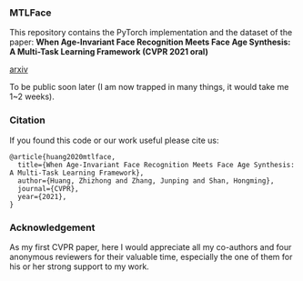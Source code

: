 ### MTLFace
This repository contains the PyTorch implementation and the dataset of the paper: **When Age-Invariant Face Recognition Meets Face Age Synthesis: A Multi-Task Learning Framework (CVPR 2021 oral)**

[arxiv](https://arxiv.org/abs/2103.01520)

To be public soon later (I am now trapped in many things, it would take me 1~2 weeks).

### Citation

If you found this code or our work useful please cite us:

```
@article{huang2020mtlface,
  title={When Age-Invariant Face Recognition Meets Face Age Synthesis: A Multi-Task Learning Framework},
  author={Huang, Zhizhong and Zhang, Junping and Shan, Hongming},
  journal={CVPR},
  year={2021},
}
```

### Acknowledgement

As my first CVPR paper, here I would appreciate all my co-authors and four anonymous reviewers for their valuable time, especially the one of them for his or her strong support to my work.
